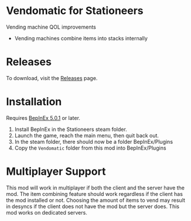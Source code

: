 # Vendomatic for Stationeers

Vending machine QOL improvements

- Vending machines combine items into stacks internally

# Releases

To download, visit the [Releases](https://github.com/RoboPhred/stationeers-vendomatic/releases) page.

# Installation

Requires [BepInEx 5.0.1](https://github.com/BepInEx/BepInEx/releases) or later.

1. Install BepInEx in the Stationeers steam folder.
2. Launch the game, reach the main menu, then quit back out.
3. In the steam folder, there should now be a folder BepInEx/Plugins
4. Copy the `Vendomatic` folder from this mod into BepInEx/Plugins

# Multiplayer Support

This mod will work in multiplayer if both the client and the server have the mod.
The item combining feature should work regardless if the client has the mod installed or not.
Choosing the amount of items to vend may result in desyncs if the client does not have the mod but the server does.
This mod works on dedicated servers.
